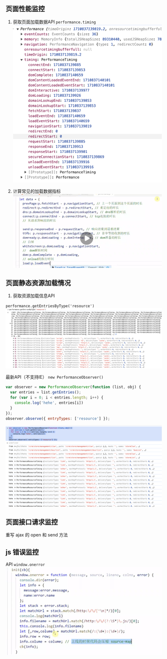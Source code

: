 <!--
 * @Author: xinghe 2650710561@qq.com
 * @Date: 2024-03-19 22:17:51
 * @LastEditors: xinghe 2650710561@qq.com
 * @LastEditTime: 2024-03-19 23:27:22
 * @FilePath: /blog/docs/basics/monitar.md
 * @Description: 这是默认设置,请设置`customMade`, 打开koroFileHeader查看配置 进行设置: https://github.com/OBKoro1/koro1FileHeader/wiki/%E9%85%8D%E7%BD%AE
-->
## 页面性能监控

1. 获取页面加载数据API
`performance.timing`
![alt text](image-1.png)

2. 计算常见的加载数据指标
![alt text](image.png)


## 页面静态资源加载情况

1. 获取资源加载信息API

`performance.getEntriesByType('resource')`
![alt text](image-2.png)

最新API（不支持IE）
`new PerformanceObserver()`
```js
var observer = new PerformanceObserver(function (list, obj) {
  var entries = list.getEntries();
  for (var i = 0; i < entries.length; i++) {
    console.log('hehe', entries[i])
  }
});
observer.observe({ entryTypes: ['resource'] });
```
![alt text](image-3.png)

## 页面接口请求监控

重写 ajax 的 open 和 send 方法

## js 错误监控

API
`window.onerror`
![alt text](image-4.png)
